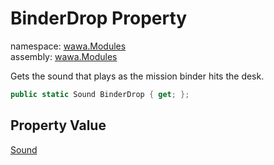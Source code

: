 # BinderDrop Property

namespace: [wawa\.Modules](../../wawa.Modules.md)<br />
assembly: [wawa\.Modules](../../../wawa.Modules.md)

Gets the sound that plays as the mission binder hits the desk\.

```csharp
public static Sound BinderDrop { get; };
```

## Property Value

[Sound](../../../wawa.Modules/wawa.Modules/Sound.md)

